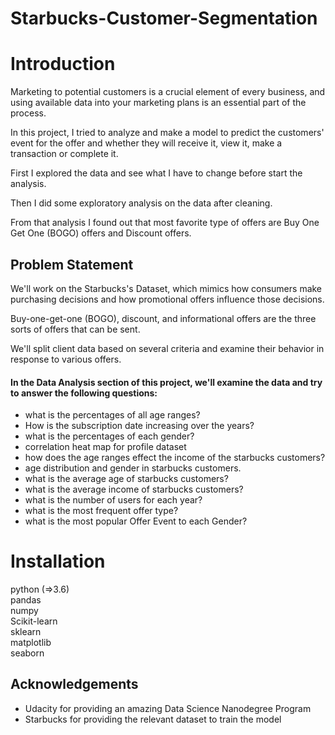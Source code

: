 # Starbucks-Customer-Segmentation

# Introduction
Marketing to potential customers is a crucial element of every business, and using available data into your marketing plans is an essential part of the process.


In this project, I tried to analyze and make a model to predict the customers' event for the offer and whether they will receive it, view it, make a transaction or complete it.

First I explored the data and see what I have to change before start the analysis.

Then I did some exploratory analysis on the data after cleaning.

From that analysis I found out that most favorite type of offers are Buy One Get One (BOGO) offers and Discount offers.



## Problem Statement

We'll work on the Starbucks's Dataset, which mimics how consumers make purchasing decisions and how promotional offers influence those decisions.

Buy-one-get-one (BOGO), discount, and informational offers are the three sorts of offers that can be sent.

We'll split client data based on several criteria and examine their behavior in response to various offers.

#### In the Data Analysis section of this project, we'll examine the data and try to answer the following questions:
- what is the percentages of all age ranges?
- How is the subscription date increasing over the years?
- what is the percentages of each gender?
- correlation heat map for profile dataset
- how does the age ranges effect the income of the starbucks customers?
- age distribution and gender in starbucks customers.
- what is the average age of starbucks customers?
- what is the average income of starbucks customers?
- what is the number of users for each year?
- what is the most frequent offer type?
- what is the most popular Offer Event to each Gender?



# Installation
python (=>3.6) <br>
pandas
<br>numpy
<br>Scikit-learn
<br>sklearn
<br>matplotlib
<br>seaborn



## Acknowledgements
- Udacity for providing an amazing Data Science Nanodegree Program
- Starbucks for providing the relevant dataset to train the model
